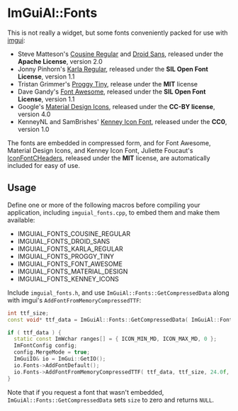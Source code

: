 # ImGuiAl::Fonts

This is not really a widget, but some fonts conveniently packed for use with [imgui](https://github.com/ocornut/imgui):

* Steve Matteson's [Cousine Regular](https://www.google.com/fonts/specimen/Cousine) and [Droid Sans](https://www.google.com/fonts/specimen/Droid+Sans), released under the **Apache License**, version 2.0
* Jonny Pinhorn's [Karla Regular](https://www.google.com/fonts/specimen/Karla), released under the **SIL Open Font License**, version 1.1
* Tristan Grimmer's [Proggy Tiny](http://www.proggyfonts.net/), release under the **MIT** license
* Dave Gandy's [Font Awesome](http://fontawesome.io/), released under the **SIL Open Font License**, version 1.1
* Google's [Material Design Icons](https://design.google.com/icons/), released under the **CC-BY license**, version 4.0
* KenneyNL and SamBrishes' [Kenney Icon Font](https://github.com/SamBrishes/kenney-icon-font), released under the **CC0**, version 1.0

The fonts are embedded in compressed form, and for Font Awesome, Material Design Icons, and Kenney Icon Font, Juliette Foucaut's [IconFontCHeaders](https://github.com/juliettef/IconFontCppHeaders), released under the **MIT** license, are automatically included for easy of use.

## Usage

Define one or more of the following macros before compiling your application, including `imguial_fonts.cpp`, to embed them and make them available:

* IMGUIAL_FONTS_COUSINE_REGULAR
* IMGUIAL_FONTS_DROID_SANS
* IMGUIAL_FONTS_KARLA_REGULAR
* IMGUIAL_FONTS_PROGGY_TINY
* IMGUIAL_FONTS_FONT_AWESOME
* IMGUIAL_FONTS_MATERIAL_DESIGN
* IMGUIAL_FONTS_KENNEY_ICONS

Include `imguial_fonts.h`, and use `ImGuiAl::Fonts::GetCompressedData` along with imgui's `AddFontFromMemoryCompressedTTF`:

```C++
int ttf_size;
const void* ttf_data = ImGuiAl::Fonts::GetCompressedData( ImGuiAl::Fonts::kMaterialDesign, &ttf_size );

if ( ttf_data ) {
  static const ImWchar ranges[] = { ICON_MIN_MD, ICON_MAX_MD, 0 };
  ImFontConfig config;
  config.MergeMode = true;
  ImGuiIO& io = ImGui::GetIO();
  io.Fonts->AddFontDefault();
  io.Fonts->AddFontFromMemoryCompressedTTF( ttf_data, ttf_size, 24.0f, &config, ranges );
}
```

Note that if you request a font that wasn't embedded, `ImGuiAl::Fonts::GetCompressedData` sets `size` to zero and returns `NULL`.
